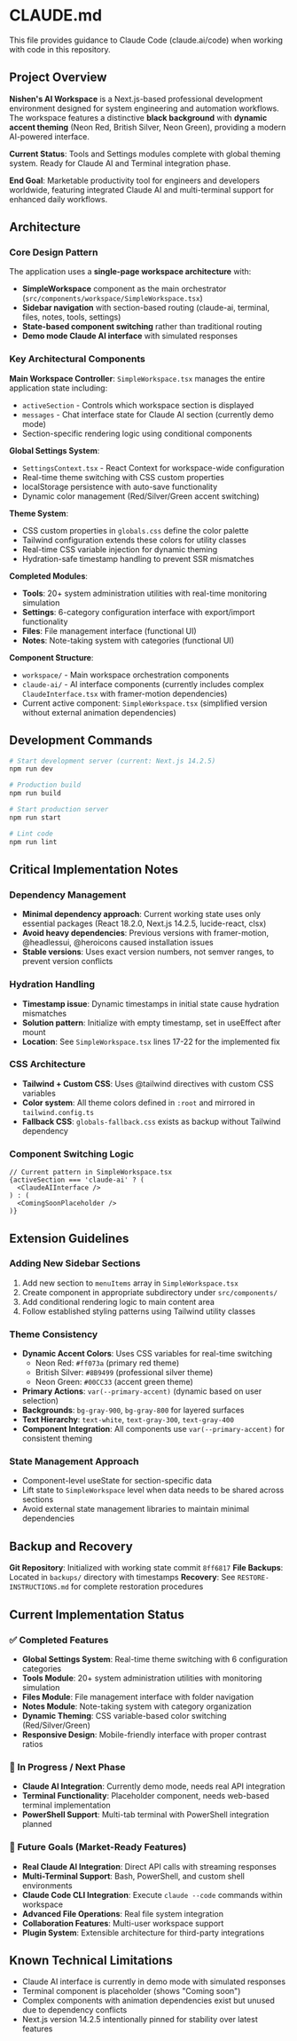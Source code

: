 # CLAUDE.md

This file provides guidance to Claude Code (claude.ai/code) when working with code in this repository.

## Project Overview

**Nishen's AI Workspace** is a Next.js-based professional development environment designed for system engineering and automation workflows. The workspace features a distinctive **black background** with **dynamic accent theming** (Neon Red, British Silver, Neon Green), providing a modern AI-powered interface.

**Current Status**: Tools and Settings modules complete with global theming system. Ready for Claude AI and Terminal integration phase.

**End Goal**: Marketable productivity tool for engineers and developers worldwide, featuring integrated Claude AI and multi-terminal support for enhanced daily workflows.

## Architecture

### Core Design Pattern
The application uses a **single-page workspace architecture** with:
- **SimpleWorkspace** component as the main orchestrator (`src/components/workspace/SimpleWorkspace.tsx`)
- **Sidebar navigation** with section-based routing (claude-ai, terminal, files, notes, tools, settings)
- **State-based component switching** rather than traditional routing
- **Demo mode Claude AI interface** with simulated responses

### Key Architectural Components

**Main Workspace Controller**: `SimpleWorkspace.tsx` manages the entire application state including:
- `activeSection` - Controls which workspace section is displayed
- `messages` - Chat interface state for Claude AI section (currently demo mode)
- Section-specific rendering logic using conditional components

**Global Settings System**: 
- `SettingsContext.tsx` - React Context for workspace-wide configuration
- Real-time theme switching with CSS custom properties
- localStorage persistence with auto-save functionality
- Dynamic color management (Red/Silver/Green accent switching)

**Theme System**: 
- CSS custom properties in `globals.css` define the color palette
- Tailwind configuration extends these colors for utility classes
- Real-time CSS variable injection for dynamic theming
- Hydration-safe timestamp handling to prevent SSR mismatches

**Completed Modules**:
- **Tools**: 20+ system administration utilities with real-time monitoring simulation
- **Settings**: 6-category configuration interface with export/import functionality
- **Files**: File management interface (functional UI)
- **Notes**: Note-taking system with categories (functional UI)

**Component Structure**:
- `workspace/` - Main workspace orchestration components
- `claude-ai/` - AI interface components (currently includes complex `ClaudeInterface.tsx` with framer-motion dependencies)
- Current active component: `SimpleWorkspace.tsx` (simplified version without external animation dependencies)

## Development Commands

```bash
# Start development server (current: Next.js 14.2.5)
npm run dev

# Production build
npm run build

# Start production server  
npm run start

# Lint code
npm run lint
```

## Critical Implementation Notes

### Dependency Management
- **Minimal dependency approach**: Current working state uses only essential packages (React 18.2.0, Next.js 14.2.5, lucide-react, clsx)
- **Avoid heavy dependencies**: Previous versions with framer-motion, @headlessui, @heroicons caused installation issues
- **Stable versions**: Uses exact version numbers, not semver ranges, to prevent version conflicts

### Hydration Handling
- **Timestamp issue**: Dynamic timestamps in initial state cause hydration mismatches
- **Solution pattern**: Initialize with empty timestamp, set in useEffect after mount
- **Location**: See `SimpleWorkspace.tsx` lines 17-22 for the implemented fix

### CSS Architecture
- **Tailwind + Custom CSS**: Uses @tailwind directives with custom CSS variables
- **Color system**: All theme colors defined in `:root` and mirrored in `tailwind.config.ts`
- **Fallback CSS**: `globals-fallback.css` exists as backup without Tailwind dependency

### Component Switching Logic
```tsx
// Current pattern in SimpleWorkspace.tsx
{activeSection === 'claude-ai' ? (
  <ClaudeAIInterface />
) : (
  <ComingSoonPlaceholder />
)}
```

## Extension Guidelines

### Adding New Sidebar Sections
1. Add new section to `menuItems` array in `SimpleWorkspace.tsx`
2. Create component in appropriate subdirectory under `src/components/`
3. Add conditional rendering logic to main content area
4. Follow established styling patterns using Tailwind utility classes

### Theme Consistency
- **Dynamic Accent Colors**: Uses CSS variables for real-time switching
  - Neon Red: `#ff073a` (primary red theme)
  - British Silver: `#8B9499` (professional silver theme) 
  - Neon Green: `#00CC33` (accent green theme)
- **Primary Actions**: `var(--primary-accent)` (dynamic based on user selection)
- **Backgrounds**: `bg-gray-900`, `bg-gray-800` for layered surfaces
- **Text Hierarchy**: `text-white`, `text-gray-300`, `text-gray-400`
- **Component Integration**: All components use `var(--primary-accent)` for consistent theming

### State Management Approach
- Component-level useState for section-specific data
- Lift state to `SimpleWorkspace` level when data needs to be shared across sections
- Avoid external state management libraries to maintain minimal dependencies

## Backup and Recovery

**Git Repository**: Initialized with working state commit `8ff6817`
**File Backups**: Located in `backups/` directory with timestamps
**Recovery**: See `RESTORE-INSTRUCTIONS.md` for complete restoration procedures

## Current Implementation Status

### ✅ Completed Features
- **Global Settings System**: Real-time theme switching with 6 configuration categories
- **Tools Module**: 20+ system administration utilities with monitoring simulation
- **Files Module**: File management interface with folder navigation
- **Notes Module**: Note-taking system with category organization
- **Dynamic Theming**: CSS variable-based color switching (Red/Silver/Green)
- **Responsive Design**: Mobile-friendly interface with proper contrast ratios

### 🚧 In Progress / Next Phase
- **Claude AI Integration**: Currently demo mode, needs real API integration
- **Terminal Functionality**: Placeholder component, needs web-based terminal implementation
- **PowerShell Support**: Multi-tab terminal with PowerShell integration planned

### 🎯 Future Goals (Market-Ready Features)
- **Real Claude AI Integration**: Direct API calls with streaming responses
- **Multi-Terminal Support**: Bash, PowerShell, and custom shell environments
- **Claude Code CLI Integration**: Execute `claude --code` commands within workspace
- **Advanced File Operations**: Real file system integration
- **Collaboration Features**: Multi-user workspace support
- **Plugin System**: Extensible architecture for third-party integrations

## Known Technical Limitations

- Claude AI interface is currently in demo mode with simulated responses
- Terminal component is placeholder (shows "Coming soon")
- Complex components with animation dependencies exist but unused due to dependency conflicts
- Next.js version 14.2.5 intentionally pinned for stability over latest features